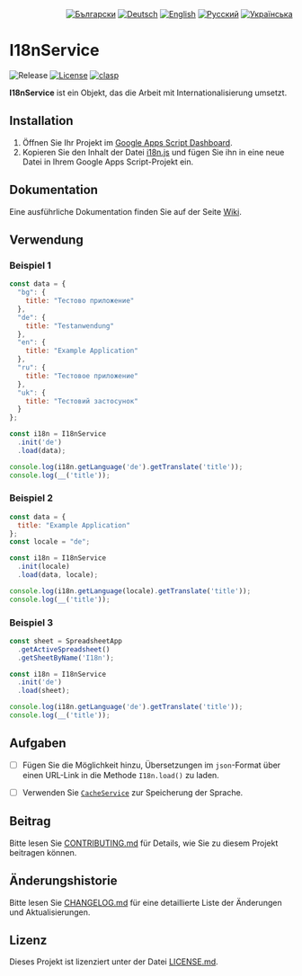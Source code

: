 <div id="locales" align="right">
  <a href="../bg/README.md"><img src="https://img.shields.io/badge/BG-grey?style=flat" alt="Български"></a>
  <a href="../de/README.md"><img src="https://img.shields.io/badge/DE-blue?style=flat" alt="Deutsch"></a>
  <a href="../en/README.md"><img src="https://img.shields.io/badge/EN-grey?style=flat" alt="English"></a>
  <a href="../ru/README.md"><img src="https://img.shields.io/badge/RU-grey?style=flat" alt="Русский"></a>
  <a href="../uk/README.md"><img src="https://img.shields.io/badge/UK-grey?style=flat" alt="Українська"></a>
</div>


# I18nService

<div id="badges" align="left">
  <img src="https://img.shields.io/github/v/release/MaksymStoianov/I18nService" alt="Release">
  <a href="LICENSE.md"><img src="https://img.shields.io/github/license/MaksymStoianov/I18nService" alt="License"></a>
  <a href="https://github.com/google/clasp"><img src="https://img.shields.io/badge/built%20with-clasp-4285f4.svg" alt="clasp"></a>
</div>

**I18nService** ist ein Objekt, das die Arbeit mit Internationalisierung umsetzt.


## Installation

1. Öffnen Sie Ihr Projekt im [Google Apps Script Dashboard](https://script.google.com/).
2. Kopieren Sie den Inhalt der Datei [i18n.js](../../src/i18n.js) und fügen Sie ihn in eine neue Datei in Ihrem Google Apps Script-Projekt ein.


## Dokumentation

Eine ausführliche Dokumentation finden Sie auf der Seite [Wiki](../../../../wiki/de).


## Verwendung

### Beispiel 1

```javascript
const data = {
  "bg": {
    title: "Тестово приложение"
  },
  "de": {
    title: "Testanwendung"
  },
  "en": {
    title: "Example Application"
  },
  "ru": {
    title: "Тестовое приложение"
  },
  "uk": {
    title: "Тестовий застосунок"
  }
};

const i18n = I18nService
  .init('de')
  .load(data);

console.log(i18n.getLanguage('de').getTranslate('title'));
console.log(__('title'));
```

### Beispiel 2

```javascript
const data = {
  title: "Example Application"
};
const locale = "de";

const i18n = I18nService
  .init(locale)
  .load(data, locale);

console.log(i18n.getLanguage(locale).getTranslate('title'));
console.log(__('title'));
```

### Beispiel 3

```javascript
const sheet = SpreadsheetApp
  .getActiveSpreadsheet()
  .getSheetByName('I18n');

const i18n = I18nService
  .init('de')
  .load(sheet);

console.log(i18n.getLanguage('de').getTranslate('title'));
console.log(__('title'));
```


## Aufgaben

- [ ] Fügen Sie die Möglichkeit hinzu, Übersetzungen im `json`-Format über einen URL-Link in die Methode `I18n.load()` zu laden.
- [ ] Verwenden Sie [`CacheService`](https://developers.google.com/apps-script/reference/cache) zur Speicherung der Sprache.


## Beitrag

Bitte lesen Sie [CONTRIBUTING.md](CONTRIBUTING.md) für Details, wie Sie zu diesem Projekt beitragen können.


## Änderungshistorie

Bitte lesen Sie [CHANGELOG.md](CHANGELOG.md) für eine detaillierte Liste der Änderungen und Aktualisierungen.


## Lizenz

Dieses Projekt ist lizenziert unter der Datei [LICENSE.md](LICENSE.md).